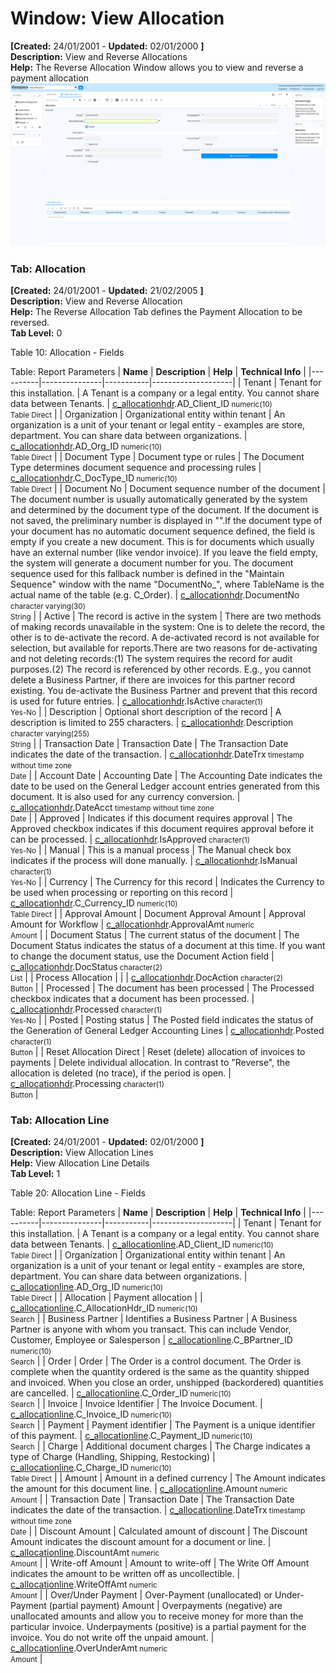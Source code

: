 # Window: View Allocation

**[Created:** 24/01/2001 - **Updated:** 02/01/2000 **]**  
**Description:** View and Reverse Allocations  
**Help:** The Reverse Allocation Window allows you to view and reverse a payment allocation  
![](/img/docs/manual/ViewAllocation-Window_iDempiere_v12.0.0.png)

### Tab: Allocation

**[Created:** 24/01/2001 - **Updated:** 21/02/2005 **]**   
**Description:** View and Reverse Allocation  
**Help:** The Reverse Allocation Tab defines the Payment Allocation to be reversed.  
**Tab Level:** 0

Table 10: Allocation - Fields 

Table: Report Parameters
| **Name** | **Description** | **Help** | **Technical Info** |
|----------|---------------|-----------|--------------------|
| Tenant | Tenant for this installation. | A Tenant is a company or a legal entity. You cannot share data between Tenants. | [c_allocationhdr](https://idempiere-schemaspy.muriloht.com/adempiere/tables/c_allocationhdr.html).AD_Client_ID<small> numeric(10) <br/> Table Direct</small> | 
| Organization | Organizational entity within tenant | An organization is a unit of your tenant or legal entity - examples are store, department. You can share data between organizations. | [c_allocationhdr](https://idempiere-schemaspy.muriloht.com/adempiere/tables/c_allocationhdr.html).AD_Org_ID<small> numeric(10) <br/> Table Direct</small> | 
| Document Type | Document type or rules | The Document Type determines document sequence and processing rules | [c_allocationhdr](https://idempiere-schemaspy.muriloht.com/adempiere/tables/c_allocationhdr.html).C_DocType_ID<small> numeric(10) <br/> Table Direct</small> | 
| Document No | Document sequence number of the document | The document number is usually automatically generated by the system and determined by the document type of the document. If the document is not saved, the preliminary number is displayed in &quot;&quot;.If the document type of your document has no automatic document sequence defined, the field is empty if you create a new document. This is for documents which usually have an external number (like vendor invoice).  If you leave the field empty, the system will generate a document number for you. The document sequence used for this fallback number is defined in the &quot;Maintain Sequence&quot; window with the name &quot;DocumentNo_&quot;, where TableName is the actual name of the table (e.g. C_Order). | [c_allocationhdr](https://idempiere-schemaspy.muriloht.com/adempiere/tables/c_allocationhdr.html).DocumentNo<small> character varying(30) <br/> String</small> | 
| Active | The record is active in the system | There are two methods of making records unavailable in the system: One is to delete the record, the other is to de-activate the record. A de-activated record is not available for selection, but available for reports.There are two reasons for de-activating and not deleting records:(1) The system requires the record for audit purposes.(2) The record is referenced by other records. E.g., you cannot delete a Business Partner, if there are invoices for this partner record existing. You de-activate the Business Partner and prevent that this record is used for future entries. | [c_allocationhdr](https://idempiere-schemaspy.muriloht.com/adempiere/tables/c_allocationhdr.html).IsActive<small> character(1) <br/> Yes-No</small> | 
| Description | Optional short description of the record | A description is limited to 255 characters. | [c_allocationhdr](https://idempiere-schemaspy.muriloht.com/adempiere/tables/c_allocationhdr.html).Description<small> character varying(255) <br/> String</small> | 
| Transaction Date | Transaction Date | The Transaction Date indicates the date of the transaction. | [c_allocationhdr](https://idempiere-schemaspy.muriloht.com/adempiere/tables/c_allocationhdr.html).DateTrx<small> timestamp without time zone <br/> Date</small> | 
| Account Date | Accounting Date | The Accounting Date indicates the date to be used on the General Ledger account entries generated from this document. It is also used for any currency conversion. | [c_allocationhdr](https://idempiere-schemaspy.muriloht.com/adempiere/tables/c_allocationhdr.html).DateAcct<small> timestamp without time zone <br/> Date</small> | 
| Approved | Indicates if this document requires approval | The Approved checkbox indicates if this document requires approval before it can be processed. | [c_allocationhdr](https://idempiere-schemaspy.muriloht.com/adempiere/tables/c_allocationhdr.html).IsApproved<small> character(1) <br/> Yes-No</small> | 
| Manual | This is a manual process | The Manual check box indicates if the process will done manually. | [c_allocationhdr](https://idempiere-schemaspy.muriloht.com/adempiere/tables/c_allocationhdr.html).IsManual<small> character(1) <br/> Yes-No</small> | 
| Currency | The Currency for this record | Indicates the Currency to be used when processing or reporting on this record | [c_allocationhdr](https://idempiere-schemaspy.muriloht.com/adempiere/tables/c_allocationhdr.html).C_Currency_ID<small> numeric(10) <br/> Table Direct</small> | 
| Approval Amount | Document Approval Amount | Approval Amount for Workflow | [c_allocationhdr](https://idempiere-schemaspy.muriloht.com/adempiere/tables/c_allocationhdr.html).ApprovalAmt<small> numeric <br/> Amount</small> | 
| Document Status | The current status of the document | The Document Status indicates the status of a document at this time.  If you want to change the document status, use the Document Action field | [c_allocationhdr](https://idempiere-schemaspy.muriloht.com/adempiere/tables/c_allocationhdr.html).DocStatus<small> character(2) <br/> List</small> | 
| Process Allocation |  |  | [c_allocationhdr](https://idempiere-schemaspy.muriloht.com/adempiere/tables/c_allocationhdr.html).DocAction<small> character(2) <br/> Button</small> | 
| Processed | The document has been processed | The Processed checkbox indicates that a document has been processed. | [c_allocationhdr](https://idempiere-schemaspy.muriloht.com/adempiere/tables/c_allocationhdr.html).Processed<small> character(1) <br/> Yes-No</small> | 
| Posted | Posting status | The Posted field indicates the status of the Generation of General Ledger Accounting Lines | [c_allocationhdr](https://idempiere-schemaspy.muriloht.com/adempiere/tables/c_allocationhdr.html).Posted<small> character(1) <br/> Button</small> | 
| Reset Allocation Direct | Reset (delete) allocation of invoices to payments | Delete individual allocation. In contrast to &quot;Reverse&quot;, the allocation is deleted (no trace), if the period is open. | [c_allocationhdr](https://idempiere-schemaspy.muriloht.com/adempiere/tables/c_allocationhdr.html).Processing<small> character(1) <br/> Button</small> | 


### Tab: Allocation Line

**[Created:** 24/01/2001 - **Updated:** 02/01/2000 **]**   
**Description:** View Allocation Lines  
**Help:** View Allocation Line Details  
**Tab Level:** 1

Table 20: Allocation Line - Fields 

Table: Report Parameters
| **Name** | **Description** | **Help** | **Technical Info** |
|----------|---------------|-----------|--------------------|
| Tenant | Tenant for this installation. | A Tenant is a company or a legal entity. You cannot share data between Tenants. | [c_allocationline](https://idempiere-schemaspy.muriloht.com/adempiere/tables/c_allocationline.html).AD_Client_ID<small> numeric(10) <br/> Table Direct</small> | 
| Organization | Organizational entity within tenant | An organization is a unit of your tenant or legal entity - examples are store, department. You can share data between organizations. | [c_allocationline](https://idempiere-schemaspy.muriloht.com/adempiere/tables/c_allocationline.html).AD_Org_ID<small> numeric(10) <br/> Table Direct</small> | 
| Allocation | Payment allocation |  | [c_allocationline](https://idempiere-schemaspy.muriloht.com/adempiere/tables/c_allocationline.html).C_AllocationHdr_ID<small> numeric(10) <br/> Search</small> | 
| Business Partner | Identifies a Business Partner | A Business Partner is anyone with whom you transact.  This can include Vendor, Customer, Employee or Salesperson | [c_allocationline](https://idempiere-schemaspy.muriloht.com/adempiere/tables/c_allocationline.html).C_BPartner_ID<small> numeric(10) <br/> Search</small> | 
| Order | Order | The Order is a control document.  The  Order is complete when the quantity ordered is the same as the quantity shipped and invoiced.  When you close an order, unshipped (backordered) quantities are cancelled. | [c_allocationline](https://idempiere-schemaspy.muriloht.com/adempiere/tables/c_allocationline.html).C_Order_ID<small> numeric(10) <br/> Search</small> | 
| Invoice | Invoice Identifier | The Invoice Document. | [c_allocationline](https://idempiere-schemaspy.muriloht.com/adempiere/tables/c_allocationline.html).C_Invoice_ID<small> numeric(10) <br/> Search</small> | 
| Payment | Payment identifier | The Payment is a unique identifier of this payment. | [c_allocationline](https://idempiere-schemaspy.muriloht.com/adempiere/tables/c_allocationline.html).C_Payment_ID<small> numeric(10) <br/> Search</small> | 
| Charge | Additional document charges | The Charge indicates a type of Charge (Handling, Shipping, Restocking) | [c_allocationline](https://idempiere-schemaspy.muriloht.com/adempiere/tables/c_allocationline.html).C_Charge_ID<small> numeric(10) <br/> Table Direct</small> | 
| Amount | Amount in a defined currency | The Amount indicates the amount for this document line. | [c_allocationline](https://idempiere-schemaspy.muriloht.com/adempiere/tables/c_allocationline.html).Amount<small> numeric <br/> Amount</small> | 
| Transaction Date | Transaction Date | The Transaction Date indicates the date of the transaction. | [c_allocationline](https://idempiere-schemaspy.muriloht.com/adempiere/tables/c_allocationline.html).DateTrx<small> timestamp without time zone <br/> Date</small> | 
| Discount Amount | Calculated amount of discount | The Discount Amount indicates the discount amount for a document or line. | [c_allocationline](https://idempiere-schemaspy.muriloht.com/adempiere/tables/c_allocationline.html).DiscountAmt<small> numeric <br/> Amount</small> | 
| Write-off Amount | Amount to write-off | The Write Off Amount indicates the amount to be written off as uncollectible. | [c_allocationline](https://idempiere-schemaspy.muriloht.com/adempiere/tables/c_allocationline.html).WriteOffAmt<small> numeric <br/> Amount</small> | 
| Over/Under Payment | Over-Payment (unallocated) or Under-Payment (partial payment) Amount | Overpayments (negative) are unallocated amounts and allow you to receive money for more than the particular invoice. Underpayments (positive) is a partial payment for the invoice. You do not write off the unpaid amount. | [c_allocationline](https://idempiere-schemaspy.muriloht.com/adempiere/tables/c_allocationline.html).OverUnderAmt<small> numeric <br/> Amount</small> | 


